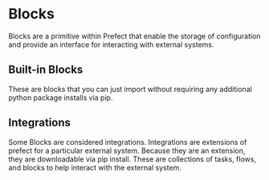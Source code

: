 # Blocks

Blocks are a primitive within Prefect that enable the storage of configuration and provide an interface for interacting with external systems.  

## Built-in Blocks

These are blocks that you can just import without requiring any additional python package installs via pip.

## Integrations

Some Blocks are considered integrations. Integrations are extensions of prefect for a particular external system. Because they are an extension, they are downloadable via pip install. These are collections of tasks, flows, and blocks to help interact with the external system.
